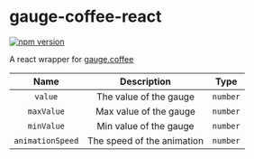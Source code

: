 # gauge-coffee-react

[![npm version](https://badge.fury.io/js/gauge-coffee-react.svg)](https://badge.fury.io/js/gauge-coffee-react)

A react wrapper for [gauge.coffee](https://bernii.github.io/gauge.js/)

|Name             |Description                |Type     |
|:---------------:|:-------------------------:|:-------:|
|`value`          |The value of the gauge     |`number` |
|`maxValue`       |Max value of the gauge     |`number` |
|`minValue`       |Min value of the gauge     |`number` |
|`animationSpeed` |The speed of the animation |`number` |
